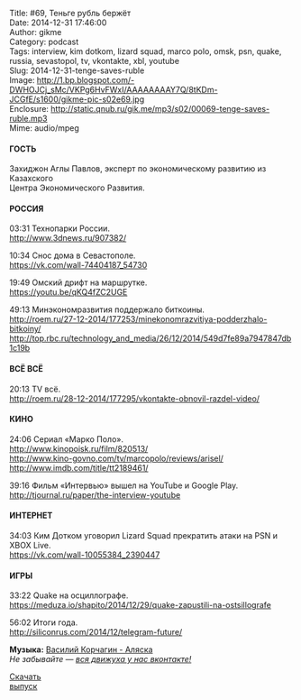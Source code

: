 Title: #69, Теньге рубль бержёт  
Date: 2014-12-31 17:46:00  
Author: gikme  
Category: podcast  
Tags: interview, kim dotkom, lizard squad, marco polo, omsk, psn, quake, russia, sevastopol, tv, vkontakte, xbl, youtube  
Slug: 2014-12-31-tenge-saves-ruble  
Image: http://1.bp.blogspot.com/-DWHOJCj_sMc/VKPg6HvFWxI/AAAAAAAAY7Q/8tKDm-JCGfE/s1600/gikme-pic-s02e69.jpg  
Enclosure: http://static.qnub.ru/gik.me/mp3/s02/00069-tenge-saves-ruble.mp3  
Mime: audio/mpeg

#### ГОСТЬ

Захиджон Аглы Павлов, эксперт по экономическому развитию из Казахского  
Центра Экономического Развития.

#### РОССИЯ

03:31 Технопарки России.  
<http://www.3dnews.ru/907382/>

10:34 Снос дома в Севастополе.  
<https://vk.com/wall-74404187_54730>

19:49 Омский дрифт на маршрутке.  
<https://youtu.be/qKQ4fZC2UGE>

49:13 Минэкономразвития поддержало биткоины.  
<http://roem.ru/27-12-2014/177253/minekonomrazvitiya-podderzhalo-bitkoiny/>  
<http://top.rbc.ru/technology_and_media/26/12/2014/549d7fe89a7947847db1c19b>

#### ВСЁ ВСЁ

20:13 TV всё.  
<http://roem.ru/28-12-2014/177295/vkontakte-obnovil-razdel-video/>

#### КИНО

24:06 Сериал «Марко Поло».  
<http://www.kinopoisk.ru/film/820513/>  
<http://www.kino-govno.com/tv/marcopolo/reviews/arisel/>  
<http://www.imdb.com/title/tt2189461/>

39:16 Фильм «Интервью» вышел на YouTube и Google Play.  
<http://tjournal.ru/paper/the-interview-youtube>

#### ИНТЕРНЕТ

34:03 Ким Дотком уговорил Lizard Squad прекратить атаки на PSN и  
XBOX Live.  
<https://vk.com/wall-10055384_2390447>

#### ИГРЫ

33:22 Quake на осциллографе.  
<https://meduza.io/shapito/2014/12/29/quake-zapustili-na-ostsillografe>

56:02 Итоги года.  
<http://siliconrus.com/2014/12/telegram-future/>

**Музыка:** [Василий Корчагин - Аляска](http://vk.com/bacc3)  
*Не забывайте — [вся движуха у нас вконтакте!](http://vk.com/gikme)*

[Скачать  
выпуск](http://static.qnub.ru/gik.me/mp3/s02/00069-tenge-saves-ruble.mp3)

